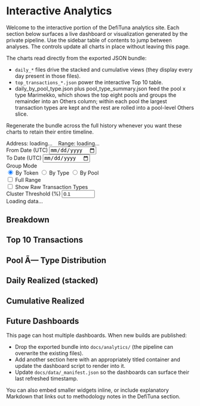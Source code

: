 ﻿# Interactive Analytics

Welcome to the interactive portion of the DefiTuna analytics site. Each section below surfaces a live dashboard or visualization generated by the private pipeline. Use the sidebar table of contents to jump between analyses. The controls update all charts in place without leaving this page.

The charts read directly from the exported JSON bundle:
- `daily_*` files drive the stacked and cumulative views (they display every day present in those files).
- `top_transactions_*.json` power the interactive Top 10 table.
- daily_by_pool_type.json plus pool_type_summary.json feed the pool x type Marimekko, which shows the top eight pools and groups the remainder into an Others column; within each pool the largest transaction types are kept and the rest are rolled into a pool-level Others slice.

Regenerate the bundle across the full history whenever you want these charts to retain their entire timeline.

<div id="treasury-analytics" data-analytics-root data-base="../analytics" data-address="G9XfJoY81n8A9bZKaJFhJYomRrcvFkuJ22em2g8rZuCh">
  <div class="meta">
    Address: <span id="treasury-address">loading...</span>
    &nbsp;&nbsp; Range: <span id="range-label">loading...</span>
  </div>

  <div class="controls">
    <div class="control-group">
      <div class="control-item">
        <label for="date-start">From Date (UTC)</label>
        <input id="date-start" type="date" />
      </div>
      <div class="control-item">
        <label for="date-end">To Date (UTC)</label>
        <input id="date-end" type="date" />
      </div>
      <div class="control-item">
        <label>Group Mode</label>
        <div class="checkbox-group">
          <label><input type="radio" name="group" value="token" checked /> By Token</label>
          <label><input type="radio" name="group" value="type" /> By Type</label>
          <label><input type="radio" name="group" value="pool" /> By Pool</label>
        </div>
      </div>
    </div>
    <div class="control-group">
      <div class="control-item">
        <label><input type="checkbox" id="full-range" /> Full Range</label>
      </div>
      <div class="control-item">
        <label><input type="checkbox" id="raw-types" /> Show Raw Transaction Types</label>
      </div>
      <div class="control-item">
        <label for="threshold-pct">Cluster Threshold (%)</label>
        <input id="threshold-pct" type="number" min="0" max="100" step="0.01" value="0.1" />
      </div>
    </div>
    <div class="loading" id="loading">Loading data...</div>
  </div>

  <h2 id="breakdown-title">Breakdown</h2>
  <div id="bar-chart" class="chart"></div>

  <h2>Top 10 Transactions</h2>
  <div id="top-table" class="card"></div>

  <h2>Pool Ã— Type Distribution</h2>
  <div id="marimekko-chart" class="chart"></div>

  <h2>Daily Realized (stacked)</h2>
  <div id="daily-stacked-chart" class="chart"></div>

  <h2>Cumulative Realized</h2>
  <div id="cumulative-chart" class="chart"></div>
</div>

## Future Dashboards

This page can host multiple dashboards. When new builds are published:

- Drop the exported bundle into `docs/analytics/` (the pipeline can overwrite the existing files).
- Add another section here with an appropriately titled container and update the dashboard script to render into it.
- Update `docs/data/_manifest.json` so the dashboards can surface their last refreshed timestamp.

You can also embed smaller widgets inline, or include explanatory Markdown that links out to methodology notes in the DefiTuna section.



